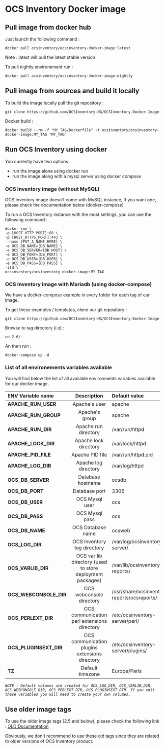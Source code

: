 # OCS Inventory Docker image

## Pull image from docker hub

Just launch the following command : 
```
docker pull ocsinventory/ocsinventory-docker-image:latest
```

Note : latest will pull the latest stable version

To pull nightly environement run :
```
docker pull ocsinventory/ocsinventory-docker-image:nightly
```

## Pull image from sources and build it locally

To build the image locally pull the git repository : 
```
git clone https://github.com/OCSInventory-NG/OCSInventory-Docker-Image
```

Docker build :
```
docker build --rm -f "MY_TAG/Dockerfile" -t ocsinventory/ocsinventory-docker-image:MY_TAG "MY_TAG"
```

## Run OCS Inventory using docker

You currently have two options :
* run the image alone using docker run
* run the image along with a mysql server using docker compose

### OCS Inventory image (without MySQL)

OCS Inventory image doesn't come with MySQL instance, if you want one, please check the documentation below (docker-compose)

To run a OCS Inventory instance with the most settings, you can use the following command :

```
docker run \
-p [HOST_HTTP_PORT]:80 \
-p [HOST_HTTPS_PORT]:443 \
--name [PUT_A_NAME_HERE] \
-e OCS_DB_NAME=[DB_NAME] \
-e OCS_DB_SERVER=[DB_HOST] \
-e OCS_DB_PORT=[DB_PORT] \
-e OCS_DB_USER=[DB_USER] \
-e OCS_DB_PASS=[DB_PASS] \
-itd \
ocsinventory/ocsinventory-docker-image:MY_TAG
```

### OCS Inventory image with Mariadb (using docker-compose)

We have a docker-compose example in every folder for each tag of our image.

To get these examples / templates, clone our git repository :
```
git clone https://github.com/OCSInventory-NG/OCSInventory-Docker-Image
```

Browse to tag directory (i.e) :
```
cd 2.6/
``` 

An then run : 
```
docker-compose up -d
```

### List of all environements variables available 

You will find below the list of all available environments variables available for our docker image.

| ENV Variable name | Description | Default value |
| :--- | :---: | :--- |
| **APACHE_RUN_USER** | Apache's user | apache |
| **APACHE_RUN_GROUP** | Apache's group | apache |
| **APACHE_RUN_DIR** | Apache run directory | /var/run/httpd |
| **APACHE_LOCK_DIR** | Apache lock directory | /var/lock/httpd |
| **APACHE_PID_FILE** | Apache PID file | /var/run/httpd.pid |
| **APACHE_LOG_DIR** | Apache log directory | /var/log/httpd |
| **OCS_DB_SERVER** | Database hostname | ocsdb |
| **OCS_DB_PORT** | Database port | 3306 |
| **OCS_DB_USER** | OCS Mysql user | ocs |
| **OCS_DB_PASS** | OCS Mysql pass | ocs |
| **OCS_DB_NAME** | OCS Database name | ocsweb |
| **OCS_LOG_DIR** | OCS Inventory log directory | /var/log/ocsinventory-server/ |
| **OCS_VARLIB_DIR** | OCS var lib directory (used to store deployment packages)  | /var/lib/ocsinventory-reports/ |
| **OCS_WEBCONSOLE_DIR** | OCS webconsole directory  | /usr/share/ocsinventory-reports/ocsreports/ |
| **OCS_PERLEXT_DIR** | OCS communication perl extensions directory | /etc/ocsinventory-server/perl/ |
| **OCS_PLUGINSEXT_DIR** | OCS communication plugins extensions directory | /etc/ocsinventory-server/plugins/ |
| **TZ** | Default timezone | Europe/Paris |

*`NOTE : Default volumes are created for OCS_LOG_DIR, OCS_VARLIB_DIR, OCS_WEBCONSOLE_DIR, OCS_PERLEXT_DIR, OCS_PLUGINSEXT_DIR. If you edit these variables you will need to create your own volumes.`*

## Use older image tags

To use the older image tags (2.5 and below), please check the following link : 
[OLD Documentation](../14.Archive/OLD-Docker-documentation.md)

Obviously, we don't recommend to use these old tags since they are related to older versions of OCS Inventory product.